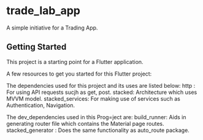 # trade_lab_app

A simple initiative for a Trading App.

## Getting Started

This project is a starting point for a Flutter application.

A few resources to get you started for this Flutter project:

The dependencies used for this project and its uses are listed below:
 http : For using API requests sucjh as get, post.
 stacked: Architecture which uses MVVM model.
 stacked_services: For making use of services such as Authentication, Navigation.

The dev_dependencies used in this Prog=ject are:
 build_runner: Aids in generating router file which contains the Material page routes.
 stacked_generator : Does the same functionality as auto_route package.



